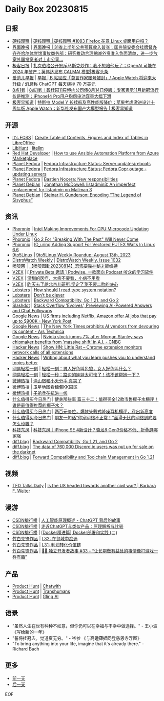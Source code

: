 # Daily Box 20230815

## 日报
- [硬核观察](https://linux.cn/news/express/) | [硬核观察 | 硬核观察 #1093 Firefox 在意 Linux 桌面用户吗？](https://linux.cn/article-16093-1.html?utm_source=rss&utm_medium=rss)
- [界面晚报](https://www.jiemian.com/lists/426.html) | [界面晚报 | 31省上半年公共预算收入普涨；国务院安委会挂牌督办齐齐哈尔体育馆事故商务部：研究推动合理缩减外资准入负面清单，进一步放宽外国投资者对上市公司...](https://www.jiemian.com/article/9922536.html)
- [极客日报](https://blog.csdn.net/csdngeeknews) | [扎克伯格公开怒斥马斯克炒作：我不想陪他玩了；OpenAI 可能在 2024 年破产；英伟达发布 CALMAI 模型|极客头条](https://blog.csdn.net/weixin_39786569/article/details/132269412)
- [爱范儿早报](https://www.ifanr.com/category/ifanrnews) | [早报 | B 站回应「莫言作家账号被封」/ Apple Watch 将迎来大升级 / 消息称 ChatGPT 每天烧掉 70 万美元](https://www.ifanr.com/1558483)
- [8点1氪](https://36kr.com/user/5652071) | [8点1氪丨碧桂园11只境内公司债8月14日停牌；专家表示11月新冠流行仅是推测；iPhone14 Pro用户抱怨电池容量大幅下滑](https://36kr.com/p/2387152179279878)
- [极客早知道](https://www.geekpark.net/column/74) | [特斯拉 Model Y 长续航及高性能版降价；苹果考虑激进设计十周年版 Apple Watch；新华社发布国产大模型报告 | 极客早知道](https://www.geekpark.net/news/323093)

## 开源
- [It's FOSS](https://itsfoss.com/) | [Create Table of Contents, Figures and Index of Tables in LibreOffice](https://itsfoss.com/libreoffice-table-of-contents/)
- [LibHunt](https://www.libhunt.com/) | [litellm](https://www.libhunt.com/r/litellm)
- [Red Hat Developer](https://developers.redhat.com/) | [How to use Ansible Automation Platform from Azure Marketplace](https://developers.redhat.com/articles/2023/08/14/how-use-ansible-automation-platform-azure-marketplace)
- [Planet Fedora](http://fedoraplanet.org/) | [Fedora Infrastructure Status: Server updates/reboots](https://status.fedoraproject.org/2023-08-16-mass-updates.html)
- [Planet Fedora](http://fedoraplanet.org/) | [Fedora Infrastructure Status: Fedora Copr outage - updating servers](https://status.fedoraproject.org/2023-08-17-copr-update.html)
- [Planet Fedora](http://fedoraplanet.org/) | [Bastien Nocera: New responsibilities](https://www.hadess.net/2023/08/new-responsibilities.html)
- [Planet Debian](https://planet.debian.org/) | [Jonathan McDowell: listadmin3: An imperfect replacement for listadmin on Mailman 3](https://www.earth.li/~noodles/blog/2023/08/announcing-listadmin3.html)
- [Planet Debian](https://planet.debian.org/) | [Steinar H. Gunderson: Encoding “The Legend of Sisyphus”](http://blog.sesse.net/blog/tech/2023-08-14-18-19_encoding_the_legend_of_sisyphus.html)

## 资讯
- [Phoronix](https://www.phoronix.com/) | [Intel Making Improvements For CPU Microcode Updating Under Linux](https://www.phoronix.com/news/Intel-Better-ucode-Loading)
- [Phoronix](https://www.phoronix.com/) | [Go 2 For "Breaking With The Past" Will Never Come](https://www.phoronix.com/news/Go-Language-Roadmap-No-2)
- [Phoronix](https://www.phoronix.com/) | [IO_uring Adding Support For Vectored FUTEX Waits In Linux 6.6](https://www.phoronix.com/news/Linux-6.6-IO_uring-FUTEX)
- [9to5Linux](https://9to5linux.com/) | [9to5Linux Weekly Roundup: August 13th, 2023](https://9to5linux.com/9to5linux-weekly-roundup-august-13th-2023)
- [DistroWatch Weekly](https://distrowatch.com/weekly.php) | [DistroWatch Weekly, Issue 1032](https://distrowatch.com/weekly.php?issue=20230814)
- [喷嚏网](http://www.dapenti.com/blog/blog.asp?subjectid=70&name=xilei) | [【喷嚏图卦20230814】恐怖要靠神秘才能维持](http://www.dapenti.com/blog/more.asp?name=xilei&id=173127)
- [V2EX](https://www.v2ex.com/) | [[ Private Beta 邀请 ] Podwise, 一款面向 Podcast 听众的学习软件](https://www.v2ex.com/t/965212)
- [V2EX](https://www.v2ex.com/) | [深圳的医疗，大病不要看，小病不用看](https://www.v2ex.com/t/965084)
- [V2EX](https://www.v2ex.com/) | [昨天去了趟北京儿研所,坚定了我不要二胎的决心](https://www.v2ex.com/t/965057)
- [Lobsters](https://lobste.rs/) | [How should I read type system notation?](https://lobste.rs/s/11k4ri/how_should_i_read_type_system_notation)
- [Lobsters](https://lobste.rs/) | [Don't be clever](https://lobste.rs/s/vmpcji/don_t_be_clever)
- [Lobsters](https://lobste.rs/) | [Backward Compatibility, Go 1.21, and Go 2](https://lobste.rs/s/c990od/backward_compatibility_go_1_21_go_2)
- [Slashdot](https://developers.slashdot.org/) | [Stack Overflow 'Evolves', Previewing AI-Powered Answers and Chat Followups](https://developers.slashdot.org/story/23/08/14/0023242/stack-overflow-evolves-previewing-ai-powered-answers-and-chat-followups?utm_source=rss1.0mainlinkanon&utm_medium=feed)
- [Google News](https://news.google.com/topics/CAAqJggKIiBDQkFTRWdvSUwyMHZNRGRqTVhZU0FtVnVHZ0pWVXlnQVAB/sections/CAQiQ0NCQVNMQW9JTDIwdk1EZGpNWFlTQW1WdUdnSlZVeUlOQ0FRYUNRb0hMMjB2TUcxcmVpb0pFZ2N2YlM4d2JXdDZLQUEqKggAKiYICiIgQ0JBU0Vnb0lMMjB2TURkak1YWVNBbVZ1R2dKVlV5Z0FQAVAB) | [US firms including Netflix, Amazon offer AI jobs that pay up to $900K - New York Post](https://news.google.com/rss/articles/CBMiXWh0dHBzOi8vbnlwb3N0LmNvbS8yMDIzLzA4LzE0L3VzLWZpcm1zLWxpa2UtbmV0ZmxpeC1hbWF6b24tb2ZmZXItYWktam9icy10aGF0LXBheS11cC10by05MDBrL9IBAA?oc=5)
- [Google News](https://news.google.com/topics/CAAqJggKIiBDQkFTRWdvSUwyMHZNRGRqTVhZU0FtVnVHZ0pWVXlnQVAB/sections/CAQiQ0NCQVNMQW9JTDIwdk1EZGpNWFlTQW1WdUdnSlZVeUlOQ0FRYUNRb0hMMjB2TUcxcmVpb0pFZ2N2YlM4d2JXdDZLQUEqKggAKiYICiIgQ0JBU0Vnb0lMMjB2TURkak1YWVNBbVZ1R2dKVlV5Z0FQAVAB) | [The New York Times prohibits AI vendors from devouring its content - Ars Technica](https://news.google.com/rss/articles/CBMiemh0dHBzOi8vYXJzdGVjaG5pY2EuY29tL2luZm9ybWF0aW9uLXRlY2hub2xvZ3kvMjAyMy8wOC90aGUtbmV3LXlvcmstdGltZXMtcHJvaGliaXRzLWFpLXZlbmRvcnMtZnJvbS1kZXZvdXJpbmctaXRzLWNvbnRlbnQv0gF-aHR0cHM6Ly9hcnN0ZWNobmljYS5jb20vaW5mb3JtYXRpb24tdGVjaG5vbG9neS8yMDIzLzA4L3RoZS1uZXcteW9yay10aW1lcy1wcm9oaWJpdHMtYWktdmVuZG9ycy1mcm9tLWRldm91cmluZy1pdHMtY29udGVudC9hbXAv?oc=5)
- [Google News](https://news.google.com/topics/CAAqJggKIiBDQkFTRWdvSUwyMHZNRGRqTVhZU0FtVnVHZ0pWVXlnQVAB/sections/CAQiQ0NCQVNMQW9JTDIwdk1EZGpNWFlTQW1WdUdnSlZVeUlOQ0FRYUNRb0hMMjB2TUcxcmVpb0pFZ2N2YlM4d2JXdDZLQUEqKggAKiYICiIgQ0JBU0Vnb0lMMjB2TURkak1YWVNBbVZ1R2dKVlV5Z0FQAVAB) | [Nvidia stock jumps 7% after Morgan Stanley says chipmaker benefits from 'massive shift' in A.I. - CNBC](https://news.google.com/rss/articles/CBMiWGh0dHBzOi8vd3d3LmNuYmMuY29tLzIwMjMvMDgvMTQvbnZpZGlhLXNoYXJlcy11cC03cGVyY2VudC1vbi1tb3JnYW4tc3RhbmxleS11cGdyYWRlLmh0bWzSAVxodHRwczovL3d3dy5jbmJjLmNvbS9hbXAvMjAyMy8wOC8xNC9udmlkaWEtc2hhcmVzLXVwLTdwZXJjZW50LW9uLW1vcmdhbi1zdGFubGV5LXVwZ3JhZGUuaHRtbA?oc=5)
- [Hacker News](https://news.ycombinator.com/front) | [Show HN: Little Rat – Chrome extension monitors network calls of all extensions](https://news.ycombinator.com/item?id=37119942)
- [Hacker News](https://news.ycombinator.com/front) | [Writing about what you learn pushes you to understand topics better](https://news.ycombinator.com/item?id=37118883)
- [网易轻松一刻](https://m.163.com/touch/exclusive/sub/qsyk) | [轻松一刻：男人好色叫色狼，女人好色叫什么？](https://m.163.com/news/article/IC4EK931000181BR.html)
- [网易轻松一刻](https://m.163.com/touch/exclusive/sub/qsyk) | [轻松一秒：路边的妹妹太可怜了！该不该帮她一下？](https://m.163.com/news/article/IC4CFMB500019QV1.html)
- [微博热搜](https://weibo.com/newlogin?tabtype=search) | [涂山璟和小夭分手 真哭了](https://s.weibo.com/weibo?q=%23%E6%B6%82%E5%B1%B1%E7%92%9F%E5%92%8C%E5%B0%8F%E5%A4%AD%E5%88%86%E6%89%8B%20%E7%9C%9F%E5%93%AD%E4%BA%86%23)
- [微博热搜](https://weibo.com/newlogin?tabtype=search) | [卫星地图看缅甸KK园区](https://s.weibo.com/weibo?q=%23%E5%8D%AB%E6%98%9F%E5%9C%B0%E5%9B%BE%E7%9C%8B%E7%BC%85%E7%94%B8KK%E5%9B%AD%E5%8C%BA%23)
- [微博热搜](https://weibo.com/newlogin?tabtype=search) | [子弟兵在抗洪一线](https://s.weibo.com/weibo?q=%23%E5%AD%90%E5%BC%9F%E5%85%B5%E5%9C%A8%E6%8A%97%E6%B4%AA%E4%B8%80%E7%BA%BF%23)
- [什么值得买今日热门](https://post.smzdm.com/hot_1/) | [健身那些事 篇三十二：值得买全12款市售椰子水横评！谁是最值得推荐的椰子水？](https://post.smzdm.com/p/avxmgzl7/)
- [什么值得买今日热门](https://post.smzdm.com/hot_1/) | [两百元价位，爆款头戴式降噪耳机横评，卷出新高度](https://post.smzdm.com/p/a30w77v5/)
- [什么值得买今日热门](https://post.smzdm.com/hot_1/) | [朋友一句话“你家网络不正常！”丝滑无比的网络到底要怎么设置？](https://post.smzdm.com/p/agq76zed/)
- [科技东风](https://m.smzdm.com/tag/tn0400v/) | [科技东风｜iPhone SE 4新设计？骁龙8 Gen3价格不低、折叠屏哪家强](https://post.m.smzdm.com/p/a209mmn7/)
- [diff.blog](https://diff.blog/) | [Backward Compatibility, Go 1.21, and Go 2](https://diff.blog/post/backward-compatibility-go-121-and-go-2-152474/)
- [diff.blog](https://diff.blog/) | [The data of 760,000 Discord.io users was put up for sale on the darknet](https://diff.blog/post/the-data-of-760000-discordio-users-was-put-up-for-sale-on-the-darknet-152466/)
- [diff.blog](https://diff.blog/) | [Forward Compatibility and Toolchain Management in Go 1.21](https://diff.blog/post/forward-compatibility-and-toolchain-management-in-go-121-152471/)

## 视频
- [TED Talks Daily](https://www.ted.com/talks) | [Is the US headed towards another civil war? | Barbara F. Walter](https://www.ted.com/talks/barbara_f_walter_is_the_us_headed_towards_another_civil_war?rss)

## 漫游
- [CSDN排行榜](https://blog.csdn.net/rank/list) | [人工智能原理概述 - ChatGPT 背后的故事](https://blog.csdn.net/u012558210/article/details/132244109)
- [CSDN排行榜](https://blog.csdn.net/rank/list) | [走近ChatGPT与类似产品：原理解析与比较](https://blog.csdn.net/weixin_42794881/article/details/132257177)
- [CSDN排行榜](https://blog.csdn.net/rank/list) | [[Docker精进篇] Docker部署和实践 (二)](https://blog.csdn.net/weixin_54174102/article/details/132274298)
- [竹白先锋作品](https://www.zhubai.wiki/) | [L32: 在领域中痴迷](https://open.zhubai.wiki/a/l/t/z/pl/space/2302897063760969728)
- [竹白先锋作品](https://www.zhubai.wiki/) | [L31: 利润转化价值链](https://open.zhubai.wiki/a/l/t/z/pl/space/2302896901403656192)
- [竹白先锋作品](https://www.zhubai.wiki/) | [👨‍💻 独立开发者故事 #33 - “让长期做有益处的事情像打游戏一样有趣”](https://open.zhubai.wiki/a/l/t/z/pl/yunyingxiaowanzi/2302848954116816896)

## 产品
- [Product Hunt](https://www.producthunt.com) | [Chatwith](https://www.producthunt.com/posts/chatwith)
- [Product Hunt](https://www.producthunt.com) | [Transhumans](https://www.producthunt.com/posts/transhumans)
- [Product Hunt](https://www.producthunt.com) | [Gling AI](https://www.producthunt.com/posts/gling-ai)

## 语录
- "虽然人生在世有种种不如意，但你仍可以在幸福与不幸中做选择。" - 王小波 《写给新的一年》
- "誓将挂冠去，觉道资无穷。" - 岑参 《与高适薛据同登慈恩寺浮图》
- "To bring anything into your life, imagine that it's already there." - Richard Bach

## 更多
- [前一天](daily-box-20230814.md)
- [后一天](daily-box-20230816.md)

EOF